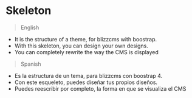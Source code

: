 # Skeleton

> English

- It is the structure of a theme, for blizzcms with boostrap.
- With this skeleton, you can design your own designs.
- You can completely rewrite the way the CMS is displayed

> Spanish

- Es la estructura de un tema, para blizzcms con boostrap 4.
- Con este esqueleto, puedes diseñar tus propios diseños.
- Puedes reescribir por completo, la forma en que se visualiza el CMS
